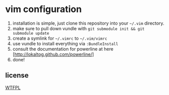 vim configuration
=================

1.  installation is simple, just clone this repository into your `~/.vim` directory.
2.  make sure to pull down vundle with `git submodule init && git submodule update`
3.  create a symlink for `~/.vimrc` to `~/.vim/vimrc`
4.  use vundle to install everything via `:BundleInstall`
5.  consult the documentation for powerline at here [http://lokaltog.github.com/powerline/]
5.  done!

license
-------
[WTFPL](http://sam.zoy.org/wtfpl/)
